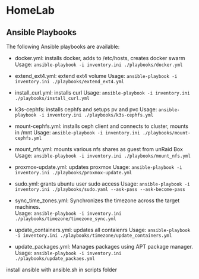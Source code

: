 # HomeLab
## Ansible Playbooks

The following Ansible playbooks are available:


- docker.yml: installs docker, adds to /etc/hosts, creates docker swarm
  Usage: `ansible-playbook -i inventory.ini ./playbooks/docker.yml`

- extend_ext4.yml: extend ext4 volume
  Usage: `ansible-playbook -i inventory.ini ./playbooks/extend_ext4.yml`
  
- install_curl.yml: installs curl
  Usage: `ansible-playbook -i inventory.ini ./playbooks/install_curl.yml`
  
- k3s-cephfs: installs cephfs and setups pv and pvc
  Usage: `ansible-playbook -i inventory.ini ./playbooks/k3s-cephfs.yml`

- mount-cephfs.yml: installs ceph client and connects to cluster, mounts in /mnt
  Usage: `ansible-playbook -i inventory.ini ./playbooks/mount-cephfs.yml` 

- mount_nfs.yml: mounts various nfs shares as guest from unRaid Box
  Usage: `ansible-playbook -i inventory.ini ./playbooks/mount_nfs.yml`

- proxmox-update.yml: updates proxmox
  Usage: `ansible-playbook -i inventory.ini ./playbooks/proxmox-update.yml` 

- sudo.yml: grants ubuntu user sudo access
  Usage: `ansible-playbook -i inventory.ini ./playbooks/sudo.yaml --ask-pass --ask-become-pass` 

- sync_time_zones.yml: Synchronizes the timezone across the target machines.  
  Usage: `ansible-playbook -i inventory.ini ./playbooks/timezone/timezone_sync.yml`

- update_containers.yml: updates all contaienrs
  Usage: `ansible-playbook -i inventory.ini ./playbooks/timezone/update_containers.yml`

- update_packages.yml: Manages packages using APT package manager.  
  Usage: `ansible-playbook -i inventory.ini ./playbooks/update_packaes.yml`  


install ansible with ansible.sh in scripts folder
